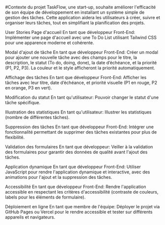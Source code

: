 #Contexte du projet
TaskFlow, une start-up, souhaite améliorer l'efficacité de son équipe de développement en installant un système simple de gestion des tâches. Cette application aidera les utilisateurs à créer, suivre et organiser leurs tâches, tout en simplifiant la planification des projets.

User Stories
Page d'accueil
En tant que développeur Front-End: Implémenter une page d'accueil avec une To Do List utilisant Tailwind CSS pour une apparence moderne et cohérente.

Modal d'ajout de tâche
En tant que développeur Front-End: Créer un modal pour ajouter une nouvelle tâche avec des champs pour le titre, la description, le statut (To do, doing, done), la date d’échéance, et la priorité (P1, P2, P3). La couleur et le style afficheront la priorité automatiquement.

Affichage des tâches
En tant que développeur Front-End: Afficher les tâches avec leur titre, date d’échéance, et priorité visuelle (P1 en rouge, P2 en orange, P3 en vert).

Modification du statut
En tant qu'utilisateur: Pouvoir changer le statut d'une tâche spécifique.

Illustration des statistiques
En tant qu'utilisateur: Illustrer les statistiques (nombre de différentes tâches).

Suppression des tâches
En tant que développeur Front-End: Intégrer une fonctionnalité permettant de supprimer des tâches existantes pour plus de flexibilité.

Validation des formulaires
En tant que développeur: Veiller à la validation des formulaires pour garantir des données de qualité avant l'ajout des tâches.

Application dynamique
En tant que développeur Front-End: Utiliser JavaScript pour rendre l'application dynamique et interactive, avec des animations pour l'ajout et la suppression des tâches.

Accessibilité
En tant que développeur Front-End: Rendre l'application accessible en respectant les critères d'accessibilité (contraste de couleurs, labels pour les éléments de formulaire).

Déploiement en ligne
En tant que membre de l'équipe: Déployer le projet via GitHub Pages ou Vercel pour le rendre accessible et tester sur différents appareils et navigateurs.
